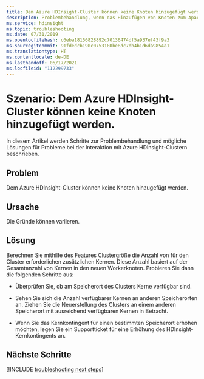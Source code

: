 ```yaml
---
title: Dem Azure HDInsight-Cluster können keine Knoten hinzugefügt werden.
description: Problembehandlung, wenn das Hinzufügen von Knoten zum Apache Hadoop-Cluster in Azure HDInsight nicht möglich ist
ms.service: hdinsight
ms.topic: troubleshooting
ms.date: 07/31/2019
ms.openlocfilehash: c6eba18156828892c70136474df5a937ef43f9a3
ms.sourcegitcommit: 91fdedcb190c0753180be8dc7db4b1d6da9854a1
ms.translationtype: HT
ms.contentlocale: de-DE
ms.lasthandoff: 06/17/2021
ms.locfileid: "112299733"
---
```

# <a name="scenario-unable-to-add-nodes-to-azure-hdinsight-cluster"></a>Szenario: Dem Azure HDInsight-Cluster können keine Knoten hinzugefügt werden.

In diesem Artikel werden Schritte zur Problembehandlung und mögliche Lösungen für Probleme bei der Interaktion mit Azure HDInsight-Clustern beschrieben.

## <a name="issue"></a>Problem

Dem Azure HDInsight-Cluster können keine Knoten hinzugefügt werden.

## <a name="cause"></a>Ursache

Die Gründe können variieren.

## <a name="resolution"></a>Lösung

Berechnen Sie mithilfe des Features [Clustergröße](../hdinsight-scaling-best-practices.md) die Anzahl von für den Cluster erforderlichen zusätzlichen Kernen. Diese Anzahl basiert auf der Gesamtanzahl von Kernen in den neuen Workerknoten. Probieren Sie dann die folgenden Schritte aus:

* Überprüfen Sie, ob am Speicherort des Clusters Kerne verfügbar sind.

* Sehen Sie sich die Anzahl verfügbarer Kernen an anderen Speicherorten an. Ziehen Sie die Neuerstellung des Clusters an einem anderen Speicherort mit ausreichend verfügbaren Kernen in Betracht.

* Wenn Sie das Kernkontingent für einen bestimmten Speicherort erhöhen möchten, legen Sie ein Supportticket für eine Erhöhung des HDInsight-Kernkontingents an.

## <a name="next-steps"></a>Nächste Schritte

[!INCLUDE [troubleshooting next steps](../includes/hdinsight-troubleshooting-next-steps.md)]